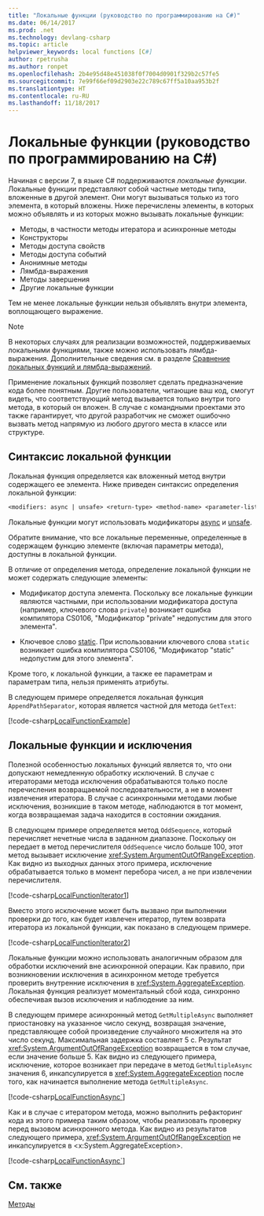 ```yaml
---
title: "Локальные функции (руководство по программированию на C#)"
ms.date: 06/14/2017
ms.prod: .net
ms.technology: devlang-csharp
ms.topic: article
helpviewer_keywords: local functions [C#]
author: rpetrusha
ms.author: ronpet
ms.openlocfilehash: 2b4e95d48e451038f0f7004d0901f329b2c57fe5
ms.sourcegitcommit: 7e99f66ef09d2903e22c789c67ff5a10aa953b2f
ms.translationtype: HT
ms.contentlocale: ru-RU
ms.lasthandoff: 11/18/2017
---
```

# <a name="local-functions-c-programming-guide"></a>Локальные функции (руководство по программированию на C#)

Начиная с версии 7, в языке C# поддерживаются *локальные функции*. Локальные функции представляют собой частные методы типа, вложенные в другой элемент. Они могут вызываться только из того элемента, в который вложены. Ниже перечислены элементы, в которых можно объявлять и из которых можно вызывать локальные функции:

- Методы, в частности методы итератора и асинхронные методы
- Конструкторы
- Методы доступа свойств
- Методы доступа событий
- Анонимные методы
- Лямбда-выражения
- Методы завершения
- Другие локальные функции

Тем не менее локальные функции нельзя объявлять внутри элемента, воплощающего выражение.

> [!NOTE]
> В некоторых случаях для реализации возможностей, поддерживаемых локальными функциями, также можно использовать лямбда-выражения. Дополнительные сведения см. в разделе [Сравнение локальных функций и лямбда-выражений](../../local-functions-vs-lambdas.md).

Применение локальных функций позволяет сделать предназначение кода более понятным. Другие пользователи, читающие ваш код, смогут видеть, что соответствующий метод вызывается только внутри того метода, в который он вложен. В случае с командными проектами это также гарантирует, что другой разработчик не сможет ошибочно вызвать метод напрямую из любого другого места в классе или структуре.
 
## <a name="local-function-syntax"></a>Синтаксис локальной функции

Локальная функция определяется как вложенный метод внутри содержащего ее элемента. Ниже приведен синтаксис определения локальной функции:

```txt
<modifiers: async | unsafe> <return-type> <method-name> <parameter-list>
```

Локальные функции могут использовать модификаторы [async](../../language-reference/keywords/async.md) и [unsafe](../../language-reference/keywords/unsafe.md). 

Обратите внимание, что все локальные переменные, определенные в содержащем функцию элементе (включая параметры метода), доступны в локальной функции. 

В отличие от определения метода, определение локальной функции не может содержать следующие элементы:

- Модификатор доступа элемента. Поскольку все локальные функции являются частными, при использовании модификатора доступа (например, ключевого слова `private`) возникает ошибка компилятора CS0106, "Модификатор "private" недопустим для этого элемента".
 
- Ключевое слово [static](../../language-reference/keywords/static.md). При использовании ключевого слова `static` возникает ошибка компилятора CS0106, "Модификатор "static" недопустим для этого элемента".

Кроме того, к локальной функции, а также ее параметрам и параметрам типа, нельзя применять атрибуты. 
 
В следующем примере определяется локальная функция `AppendPathSeparator`, которая является частной для метода `GetText`:
   
[!code-csharp[LocalFunctionExample](../../../../samples/snippets/csharp/programming-guide/classes-and-structs/local-functions1.cs)]  
   
## <a name="local-functions-and-exceptions"></a>Локальные функции и исключения

Полезной особенностью локальных функций является то, что они допускают немедленную обработку исключений. В случае с итераторами метода исключения обрабатываются только после перечисления возвращаемой последовательности, а не в момент извлечения итератора. В случае с асинхронными методами любые исключения, возникшие в таком методе, наблюдаются в тот момент, когда возвращаемая задача находится в состоянии ожидания. 

В следующем примере определяется метод `OddSequence`, который перечисляет нечетные числа в заданном диапазоне. Поскольку он передает в метод перечислителя `OddSequence` число больше 100, этот метод вызывает исключение <xref:System.ArgumentOutOfRangeException>. Как видно из выходных данных этого примера, исключение обрабатывается только в момент перебора чисел, а не при извлечении перечислителя.

[!code-csharp[LocalFunctionIterator1](../../../../samples/snippets/csharp/programming-guide/classes-and-structs/local-functions-iterator1.cs)] 

Вместо этого исключение может быть вызвано при выполнении проверки до того, как будет извлечен итератор, путем возврата итератора из локальной функции, как показано в следующем примере.

[!code-csharp[LocalFunctionIterator2](../../../../samples/snippets/csharp/programming-guide/classes-and-structs/local-functions-iterator2.cs)]

Локальные функции можно использовать аналогичным образом для обработки исключений вне асинхронной операции. Как правило, при возникновении исключения в асинхронном методе требуется проверить внутренние исключения в <xref:System.AggregateException>. Локальная функция реализует моментальный сбой кода, синхронно обеспечивая вызов исключения и наблюдение за ним.

В следующем примере асинхронный метод `GetMultipleAsync` выполняет приостановку на указанное число секунд, возвращая значение, представляющее собой произведение случайного множителя на это число секунд. Максимальная задержка составляет 5 с. Результат <xref:System.ArgumentOutOfRangeException> возвращается в том случае, если значение больше 5. Как видно из следующего примера, исключение, которое возникает при передаче в метод `GetMultipleAsync` значения 6, инкапсулируется в <xref:System.AggregateException> после того, как начинается выполнение метода `GetMultipleAsync`.

[!code-csharp[LocalFunctionAsync`](../../../../samples/snippets/csharp/programming-guide/classes-and-structs/local-functions-async1.cs)] 

Как и в случае с итератором метода, можно выполнить рефакторинг кода из этого примера таким образом, чтобы реализовать проверку перед вызовом асинхронного метода. Как видно из результатов следующего примера, <xref:System.ArgumentOutOfRangeException> не инкапсулируется в <x:System.AggregateException>.

[!code-csharp[LocalFunctionAsync`](../../../../samples/snippets/csharp/programming-guide/classes-and-structs/local-functions-async2.cs)] 

## <a name="see-also"></a>См. также
[Методы](methods.md)
